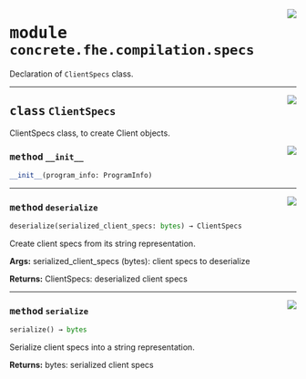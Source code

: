 <!-- markdownlint-disable -->

<a href="../../frontends/concrete-python/concrete/fhe/compilation/specs.py#L0"><img align="right" style="float:right;" src="https://img.shields.io/badge/-source-cccccc?style=flat-square"></a>

# <kbd>module</kbd> `concrete.fhe.compilation.specs`
Declaration of `ClientSpecs` class. 



---

<a href="../../frontends/concrete-python/concrete/fhe/compilation/specs.py#L15"><img align="right" style="float:right;" src="https://img.shields.io/badge/-source-cccccc?style=flat-square"></a>

## <kbd>class</kbd> `ClientSpecs`
ClientSpecs class, to create Client objects. 

<a href="../../frontends/concrete-python/concrete/fhe/compilation/specs.py#L22"><img align="right" style="float:right;" src="https://img.shields.io/badge/-source-cccccc?style=flat-square"></a>

### <kbd>method</kbd> `__init__`

```python
__init__(program_info: ProgramInfo)
```








---

<a href="../../frontends/concrete-python/concrete/fhe/compilation/specs.py#L39"><img align="right" style="float:right;" src="https://img.shields.io/badge/-source-cccccc?style=flat-square"></a>

### <kbd>method</kbd> `deserialize`

```python
deserialize(serialized_client_specs: bytes) → ClientSpecs
```

Create client specs from its string representation. 



**Args:**
  serialized_client_specs (bytes):  client specs to deserialize 



**Returns:**
  ClientSpecs:  deserialized client specs 

---

<a href="../../frontends/concrete-python/concrete/fhe/compilation/specs.py#L28"><img align="right" style="float:right;" src="https://img.shields.io/badge/-source-cccccc?style=flat-square"></a>

### <kbd>method</kbd> `serialize`

```python
serialize() → bytes
```

Serialize client specs into a string representation. 



**Returns:**
  bytes:  serialized client specs 


